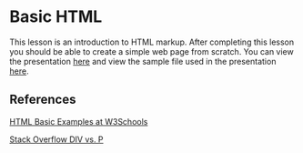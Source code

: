 Basic HTML
==========

This lesson is an introduction to HTML markup. After completing this lesson you should be able to create a simple web page from scratch. You can view the presentation [here](https://docs.google.com/presentation/d/1hhxC1GFokFmYk6an6v99hOm3IGdXrtrYOW5SuzWgFUE) and view the sample file used in the presentation [here](http://madisonpdx.github.io/BasicHTML/).

References
----------

[HTML Basic Examples at W3Schools](http://www.w3schools.com/html/html_basic.asp)

[Stack Overflow DIV vs. P](http://stackoverflow.com/questions/2226562/what-is-the-difference-between-p-and-div)